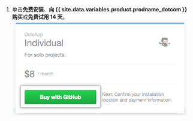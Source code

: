1. 单击**免费安装**、**向 {{ site.data.variables.product.prodname_dotcom }} 购买**或**免费试用 14 天**。 ![向 {{ site.data.variables.product.prodname_dotcom }} 购买按钮](/assets/images/help/marketplace/marketplace-buy-with-github-button.png)
